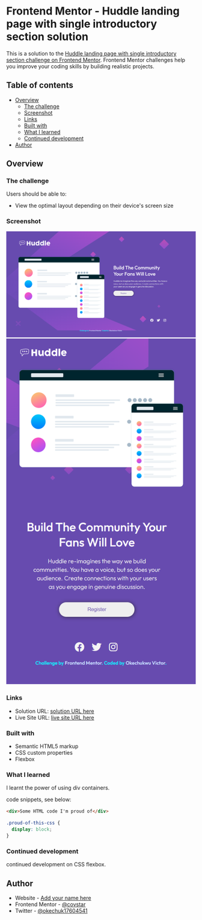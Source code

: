 # Frontend Mentor - Huddle landing page with single introductory section solution

This is a solution to the [Huddle landing page with single introductory section challenge on Frontend Mentor](https://www.frontendmentor.io/challenges/huddle-landing-page-with-a-single-introductory-section-B_2Wvxgi0). Frontend Mentor challenges help you improve your coding skills by building realistic projects.

## Table of contents

- [Overview](#overview)
  - [The challenge](#the-challenge)
  - [Screenshot](#screenshot)
  - [Links](#links)
  - [Built with](#built-with)
  - [What I learned](#what-i-learned)
  - [Continued development](#continued-development)
- [Author](#author)



## Overview

### The challenge

Users should be able to:

- View the optimal layout depending on their device's screen size

### Screenshot

![](design/desktop-design.png)
![](design/mobile-design.png)



### Links

- Solution URL: [ solution URL here](https://github.com/covstar/huddle-landing-page-with-a-single-introductory-section-solution)
- Live Site URL: [live site URL here](https://covstar.github.io/huddle-landing-page-with-a-single-introductory-section-solution/)



### Built with

- Semantic HTML5 markup
- CSS custom properties
- Flexbox



### What I learned

I learnt the power of using div containers.

 code snippets, see below:

```html
<div>Some HTML code I'm proud of</div>
```
```css
.proud-of-this-css {
  display: block;
}
```

### Continued development

continued development on CSS flexbox.

## Author

- Website - [Add your name here](https://covstar.github.io/)
- Frontend Mentor - [@covstar](https://www.frontendmentor.io/profile/covstar)
- Twitter - [@okechuk17604541](https://www.twitter.com/okechuk17604541)


